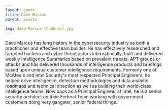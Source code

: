 ```yaml
---
layout: guest
title: Dave Marcus
parent: Guests

img: Dave-Marcus-thumbnail.jpg
---
```





Dave Marcus has long history in the cybersecurity industry as both a practitioner and effective team builder. He has effectively researched and targeted hackers and cyber threat actors internationally, built and delivered weekly Intelligence Summaries based on prevalent threats, APT groups or attacks and has delivered thousands of intelligence products and briefings based upon unique customer intelligence requirements. Formerly one of McAfee&#39;s and Intel Security&#39;s most respected Principal Engineers, he helped drive intelligence, detection methodologies and data analytic roadmaps and technical direction as well as building their world-class intelligence teams. Now back as a Principal Engineer at Intel, he is a senior security architect on their Federal Team working with government customers doing very gangster, senior federal things.

